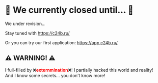 # 🔐 We currently closed until... 🔐

We under revision...

Stay tuned with https://c24b.ru/

Or you can try our first application: https://app.c24b.ru/

## ⚠️ WARNING! ⚠️

I full-filled by ❌<span style="color: red; font-weight: bolder;">**externmination**</span>❌! I partially hacked this world and reality! And I know some secrets... you don't know more!
